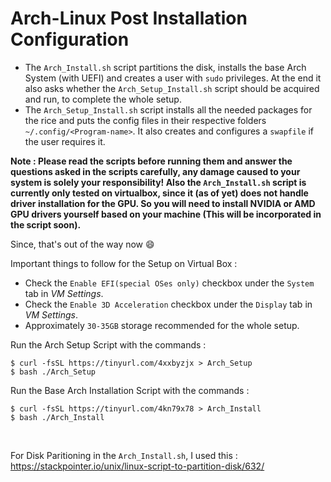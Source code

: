 # Arch-Linux Post Installation Configuration

- The ```Arch_Install.sh``` script partitions the disk, installs the base Arch System (with UEFI) and creates a user with ```sudo``` privileges. At the end
it also asks whether the ```Arch_Setup_Install.sh``` script should be acquired and run, to complete the whole setup.
- The ```Arch_Setup_Install.sh``` script installs all the needed packages for the rice and puts the config files in their respective folders ```~/.config/<Program-name>```. It also creates and configures a ```swapfile``` if the user requires it. 

**Note : Please read the scripts before running them and answer the questions asked in the scripts carefully, any damage caused to your system is solely
your responsibility! Also the ```Arch_Install.sh``` script is currently only tested on virtualbox, since it (as of yet) does not handle driver installation
for the GPU. So you will need to install NVIDIA or AMD GPU drivers yourself based on your machine (This will be incorporated in the script soon).**

Since, that's out of the way now :smile:

Important things to follow for the Setup on Virtual Box :
- Check the ```Enable EFI(special OSes only)``` checkbox under the ```System``` tab in *VM Settings*.
- Check the ```Enable 3D Acceleration``` checkbox under the ```Display``` tab in *VM Settings*.
- Approximately ```30-35GB``` storage recommended for the whole setup.

Run the Arch Setup Script with the commands :

```
$ curl -fsSL https://tinyurl.com/4xxbyzjx > Arch_Setup
$ bash ./Arch_Setup
```

Run the Base Arch Installation Script with the commands :

```
$ curl -fsSL https://tinyurl.com/4kn79x78 > Arch_Install
$ bash ./Arch_Install
```

<br />

For Disk Paritioning in the ```Arch_Install.sh```, I used this : https://stackpointer.io/unix/linux-script-to-partition-disk/632/
